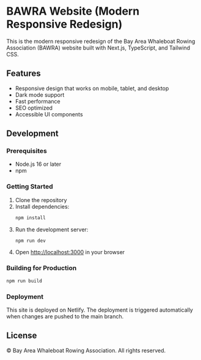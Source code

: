 # BAWRA Website (Modern Responsive Redesign)

This is the modern responsive redesign of the Bay Area Whaleboat Rowing Association (BAWRA) website built with Next.js, TypeScript, and Tailwind CSS.

## Features

- Responsive design that works on mobile, tablet, and desktop
- Dark mode support
- Fast performance
- SEO optimized
- Accessible UI components

## Development

### Prerequisites

- Node.js 16 or later
- npm

### Getting Started

1. Clone the repository
2. Install dependencies:
   ```bash
   npm install
   ```
3. Run the development server:
   ```bash
   npm run dev
   ```
4. Open [http://localhost:3000](http://localhost:3000) in your browser

### Building for Production

```bash
npm run build
```

### Deployment

This site is deployed on Netlify. The deployment is triggered automatically when changes are pushed to the main branch.

## License

© Bay Area Whaleboat Rowing Association. All rights reserved.
